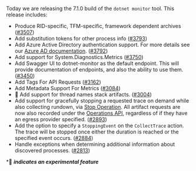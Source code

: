 Today we are releasing the 7.1.0 build of the `dotnet monitor` tool. This release includes:

- Produce RID-specific, TFM-specific, framework dependent archives ([#3507](https://github.com/dotnet/dotnet-monitor/pull/3507))
- Add substitution tokens for other process info ([#3793](https://github.com/dotnet/dotnet-monitor/pull/3793))
- Add Azure Active Directory authentication support. For more details see our [Azure AD documentation](https://github.com/dotnet/dotnet-monitor/blob/main/documentation/authentication.md#azure-active-directory-authentication). ([#3792](https://github.com/dotnet/dotnet-monitor/pull/3792))
- Add support for System.Diagnostics.Metrics ([#3750](https://github.com/dotnet/dotnet-monitor/pull/3750))
- Add Swagger UI to dotnet-monitor as the default endpoint. This will provide documentation of endpoints, and also the ability to use them. ([#3450](https://github.com/dotnet/dotnet-monitor/pull/3450))
- Add Tags For API Requests ([#3162](https://github.com/dotnet/dotnet-monitor/pull/3162))
- Add Metadata Support For Metrics ([#3084](https://github.com/dotnet/dotnet-monitor/pull/3084))
- 🔬 Add support for thread names stack artifacts. ([#3004](https://github.com/dotnet/dotnet-monitor/pull/3004))
- Add support for gracefully stopping a requested trace on demand while also collecting rundown, via [Stop Operation](https://github.com/dotnet/dotnet-monitor/blob/main/documentation/api/operations-stop.md). All artifact requests are now also recorded under the [Operations API](https://github.com/dotnet/dotnet-monitor/blob/main/documentation/api/operations.md), regardless of if they have an egress provider specified. ([#2893](https://github.com/dotnet/dotnet-monitor/pull/2893))
- Add the option to specify a `StoppingEvent` on the `CollectTrace` action. The trace will be stopped once either the duration is reached or the specified event occurs. ([#2884](https://github.com/dotnet/dotnet-monitor/pull/2884))
- Handle exceptions when determining additional information about discovered processes. ([#2813](https://github.com/dotnet/dotnet-monitor/pull/2813))

\*🔬 **_indicates an experimental feature_**